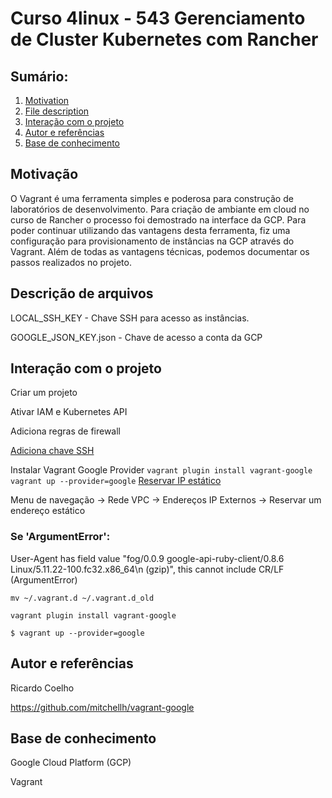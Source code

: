 # Curso 4linux - 543 Gerenciamento de Cluster Kubernetes com Rancher


## Sumário:

1. [Motivation](#motivacao)
2. [File description](#file)
3. [Interação com o projeto](#interact)
4. [Autor e referências](#autor)
5. [Base de conhecimento](#ack)

## Motivação <a name="motivacao"></a>
O Vagrant é uma ferramenta simples e poderosa para construção de laboratórios de desenvolvimento. Para criação de ambiante em cloud no curso de Rancher o processo foi demostrado na interface da GCP. Para poder continuar utilizando das vantagens desta ferramenta, fiz uma configuração para provisionamento de instâncias na GCP através do Vagrant. Além de todas as vantagens técnicas, podemos documentar os passos realizados no projeto.       

## Descrição de arquivos <a name="file"></a>
LOCAL_SSH_KEY - Chave SSH para acesso as instâncias.

GOOGLE_JSON_KEY.json - Chave de acesso a conta da GCP

## Interação com o projeto <a name="interact"></a>
Criar um projeto

Ativar IAM e Kubernetes API

Adiciona regras de firewall

[Adiciona chave SSH](https://cloud.google.com/compute/docs/instances/adding-removing-ssh-keys)

Instalar Vagrant Google Provider
	```
	vagrant plugin install vagrant-google	
	```
	```
	vagrant up --provider=google
	```
[Reservar IP estático](https://cloud.google.com/compute/docs/ip-addresses/reserve-static-external-ip-address#reserve_new_static)

Menu de navegação -> Rede VPC -> Endereços IP Externos -> Reservar um endereço estático 

### Se 'ArgumentError': 
User-Agent has field value "fog/0.0.9 google-api-ruby-client/0.8.6 Linux/5.11.22-100.fc32.x86_64\\n (gzip)", this cannot include CR/LF (ArgumentError)

```
mv ~/.vagrant.d ~/.vagrant.d_old
```
```
vagrant plugin install vagrant-google
```
```
$ vagrant up --provider=google

```

## Autor e referências <a name="autor"></a>
Ricardo Coelho

https://github.com/mitchellh/vagrant-google


## Base de conhecimento <a name="ack"></a>
Google Cloud Platform (GCP)

Vagrant 
